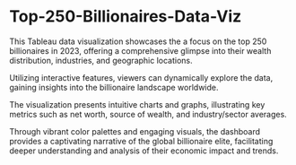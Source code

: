 # Top-250-Billionaires-Data-Viz
This Tableau data visualization showcases the a focus on the top 250 billionaires in 2023, offering a comprehensive glimpse into their wealth distribution, industries, and geographic locations.

Utilizing interactive features, viewers can dynamically explore the data, gaining insights into the billionaire landscape worldwide.

The visualization presents intuitive charts and graphs, illustrating key metrics such as net worth, source of wealth, and industry/sector averages.

Through vibrant color palettes and engaging visuals, the dashboard provides a captivating narrative of the global billionaire elite, facilitating deeper understanding and analysis of their economic impact and trends.
